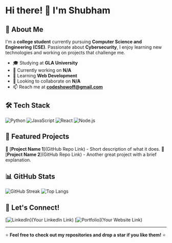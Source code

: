 # Hi there! 👋 I'm Shubham

## 🚀 About Me
I'm a **college student** currently pursuing **Computer Science and Engineering (CSE)**. Passionate about **Cybersecurity**, I enjoy learning new technologies and working on projects that challenge me.

- 🎓 Studying at **GLA University**
- 🔭 Currently working on **N/A**
- 🌱 Learning **Web Development**
- 👯 Looking to collaborate on **N/A**
- 📫 Reach me at **codeshowoff@gmail.com**

## 🛠 Tech Stack
![Python](https://img.shields.io/badge/Python-3776AB?style=for-the-badge&logo=python&logoColor=white)
![JavaScript](https://img.shields.io/badge/JavaScript-F7DF1E?style=for-the-badge&logo=javascript&logoColor=black)
![React](https://img.shields.io/badge/React-61DAFB?style=for-the-badge&logo=react&logoColor=black)
![Node.js](https://img.shields.io/badge/Node.js-339933?style=for-the-badge&logo=nodedotjs&logoColor=white)

## 📌 Featured Projects
🔹 [**Project Name 1**](GitHub Repo Link) - Short description of what it does.
🔹 [**Project Name 2**](GitHub Repo Link) - Another great project with a brief explanation.

## 📊 GitHub Stats
![GitHub Streak](https://github-readme-streak-stats.herokuapp.com/?user=yourusername&theme=dark&hide_border=true)
![Top Langs](https://github-readme-stats.vercel.app/api/top-langs/?username=yourusername&layout=compact&theme=dark)

## 🤝 Let's Connect!
[![LinkedIn](https://img.shields.io/badge/LinkedIn-0A66C2?style=for-the-badge&logo=linkedin&logoColor=white)](Your LinkedIn Link) 
[![Portfolio](https://img.shields.io/badge/Portfolio-000?style=for-the-badge&logo=vercel&logoColor=white)](Your Website Link) 

---
⭐ **Feel free to check out my repositories and drop a star if you like them!** ⭐

